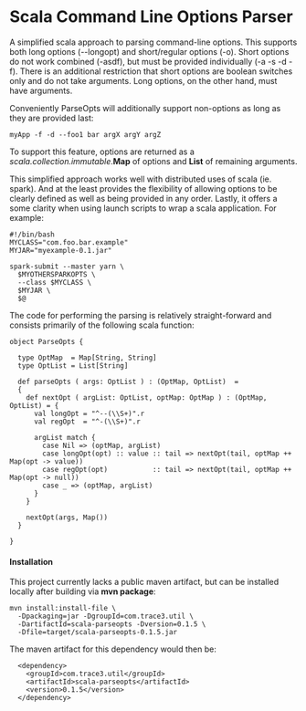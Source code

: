 Scala Command Line Options Parser
=================================

A simplified scala approach to parsing command-line options. This supports 
both long options (--longopt) and short/regular options (-o). Short options 
do not work combined (-asdf), but must be provided individually (-a -s -d -f). 
There is an additional restriction that short options are boolean switches 
only and do not take arguments. Long options, on the other hand, must have 
arguments. 

Conveniently ParseOpts will additionally support non-options as long as they 
are provided last:
```
myApp -f -d --foo1 bar argX argY argZ  
```
To support this feature, options are returned as a 
*scala.collection.immutable*.**Map** of options and **List** of 
remaining arguments.

This simplified approach works well with distributed uses of scala (ie. spark). 
And at the least provides the flexibility of allowing options to be clearly 
defined as well as being provided in any order. Lastly, it offers a some clarity 
when using launch scripts to wrap a scala application. For example:

```
#!/bin/bash
MYCLASS="com.foo.bar.example"
MYJAR="myexample-0.1.jar"

spark-submit --master yarn \
  $MYOTHERSPARKOPTS \
  --class $MYCLASS \
  $MYJAR \
  $@ 
```

The code for performing the parsing is relatively straight-forward and consists 
primarily of the following scala function:

```
object ParseOpts {

  type OptMap  = Map[String, String]
  type OptList = List[String]
  
  def parseOpts ( args: OptList ) : (OptMap, OptList)  = 
  {
    def nextOpt ( argList: OptList, optMap: OptMap ) : (OptMap, OptList) = {
      val longOpt = "^--(\\S+)".r
      val regOpt  = "^-(\\S+)".r

      argList match {
        case Nil => (optMap, argList)
        case longOpt(opt) :: value :: tail => nextOpt(tail, optMap ++ Map(opt -> value))
        case regOpt(opt)           :: tail => nextOpt(tail, optMap ++ Map(opt -> null))
        case _ => (optMap, argList)
      }
    }
    
    nextOpt(args, Map())
  }

}
```


#### Installation


  This project currently lacks a public maven artifact, but can be 
installed locally after building via **mvn package**: 

```
mvn install:install-file \
  -Dpackaging=jar -DgroupId=com.trace3.util \
  -DartifactId=scala-parseopts -Dversion=0.1.5 \
  -Dfile=target/scala-parseopts-0.1.5.jar
```

The maven artifact for this dependency would then be:

```
  <dependency>
    <groupId>com.trace3.util</groupId>
    <artifactId>scala-parseopts</artifactId>
    <version>0.1.5</version>
  </dependency>
```


